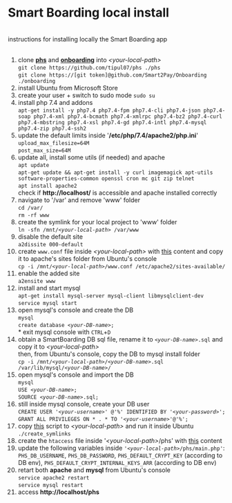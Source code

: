 # Smart Boarding local install
<br/>
instructions for installing locally the Smart Boarding app
<br/><br/>
<ol>
  <li>
    clone <b><a href="https://github.com/tipul07/phs">phs</a></b> and <b><a href="https://github.com/Smart2Pay/Onboarding">onboarding</a></b> into <i>&lt;your-local-path&gt;</i><br/>
    <code>git clone https://github.com/tipul07/phs ./phs</code><br/>
    <code>git clone https://[git token]@github.com/Smart2Pay/Onboarding ./onboarding</code>
  </li>
  <li>
    install Ubuntu from Microsoft Store
  </li>
  <li>
    create your user + switch to sudo mode <code>sudo su</code>
  </li>
  <li>
    install php 7.4 and addons<br/>
    <code>apt-get install -y php7.4 php7.4-fpm php7.4-cli php7.4-json php7.4-soap php7.4-xml php7.4-bcmath php7.4-xmlrpc php7.4-bz2 php7.4-curl php7.4-mbstring php7.4-xsl php7.4-gd php7.4-intl php7.4-mysql php7.4-zip php7.4-ssh2</code>
  </li>
	<li>
		update the default limits inside '<b>/etc/php/7.4/apache2/php.ini</b>'<br/>
		<code>upload_max_filesize=64M</code><br/>
		<code>post_max_size=64M</code>
	</li>
  <li>
    update all, install some utils (if needed) and apache<br/>
    <code>apt update</code><br/>
    <code>apt-get update && apt-get install -y curl imagemagick apt-utils software-properties-common openssl cron mc git zip telnet</code><br/>
    <code>apt install apache2</code><br/>
    check if <b>http://localhost/</b> is accessible and apache installed correctly
  </li>
  <li>
    navigate to '/var' and remove 'www' folder<br/>
    <code>cd /var/</code><br/>
    <code>rm -rf www</code>
  </li>
  <li>
    create the symlink for your local project to 'www' folder<br/>
    <code>ln -sfn /mnt/<i>&lt;your-local-path&gt;</i> /var/www</code>
  </li>
  <li>
    disable the default site<br/>
    <code>a2dissite 000-default</code>
  </li>
  <li>
    create <code>www.conf</code> file inside <i>&lt;your-local-path&gt;</i> with <a href="res/www.conf">this</a> content and copy it to apache's sites folder from Ubuntu's console<br/>
    <code>cp -i /mnt/<i>&lt;your-local-path&gt;</i>/www.conf /etc/apache2/sites-available/</code>
  </li>
  <li>
    enable the added site<br/>
    <code>a2ensite www</code>
  </li>
  <li>
    install and start mysql<br/>
    <code>apt-get install mysql-server mysql-client libmysqlclient-dev</code><br/>
    <code>service mysql start</code>
  </li>
  <li>
    open mysql's console and create the DB<br/>
		<code>mysql</code><br/>
    <code>create database <i>&lt;your-DB-name&gt;</i>;</code><br//>
    * exit mysql console with <code>CTRL</code>+<code>D</code>
  </li>
  <li>
    obtain a SmartBoarding DB sql file, rename it to <code><i>&lt;your-DB-name&gt;</i>.sql</code> and copy it to <i>&lt;your-local-path&gt;</i><br/>
    then, from Ubuntu's console, copy the DB to mysql install folder<br/>
    <code>cp -i /mnt/<i>&lt;your-local-path&gt;</i>/<i>&lt;your-DB-name&gt;</i>.sql /var/lib/mysql/<i>&lt;your-DB-name&gt;</i>/</code>
  </li>
  <li>
    open mysql's console and import the DB<br/>
		<code>mysql</code><br/>
    <code>USE <i>&lt;your-DB-name&gt;</i>;</code><br/>
	  <code>SOURCE <i>&lt;your-DB-name&gt;</i>.sql;</code>
  </li>
  <li>
    still inside mysql console, create your DB user<br/>
    <code>CREATE USER '<i>&lt;your-username&gt;</i>' @'%' IDENTIFIED BY '<i>&lt;your-password&gt;</i>';</code><br/>
    <code>GRANT ALL PRIVILEGES ON * . * TO '<i>&lt;your-username&gt;</i>'@'%';</code>
  </li>
  <li>
    copy <a href="res/make_symlink.sh">this</a> script to <i>&lt;your-local-path&gt;</i> and run it inside Ubuntu<br/>
    <code>./create_symlinks</code>
  </li>
  <li>
		create the <code>htaccess</code> file inside '<i>&lt;your-local-path&gt;</i>/phs' with <a href="res/htaccess">this</a> content
  </li>
	<li>
		update the following variables inside <code>'<i>&lt;your-local-path&gt;</i>/phs/main.php'</code>:<br/>
		<code>PHS_DB_USERNAME</code>, <code>PHS_DB_PASSWORD</code>, <code>PHS_DEFAULT_CRYPT_KEY</code> (according to DB env), <code>PHS_DEFAULT_CRYPT_INTERNAL_KEYS_ARR</code> (according to DB env)
	</li>
	<li>
		retart both <b>apache</b> and <b>mysql</b> from Ubuntu's console<br/>
		<code>service apache2 restart</code><br/>
		<code>service mysql restart</code>
	</li>
	<li>
		access <b>http://localhost/phs</b>
	</li>
</ol>
